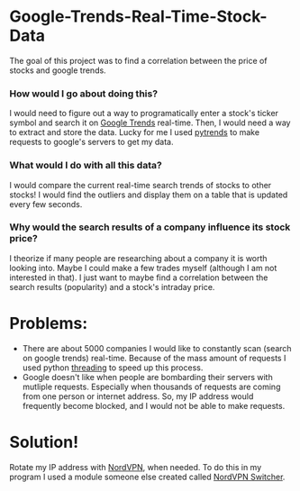 # Google-Trends-Real-Time-Stock-Data
The goal of this project was to find a correlation between the price of stocks and google trends. 

### How would I go about doing this?
I would need to figure out a way to programatically enter a stock's ticker symbol and search it on [Google Trends](https://trends.google.com/trends/) real-time. Then, I would need a way to extract and store the data. Lucky for me I used [pytrends](https://pypi.org/project/pytrends/) to make requests to google's servers to get my data. 

### What would I do with all this data?
I would compare the current real-time search trends of stocks to other stocks! I would find the outliers and display them on a table that is updated every few seconds.

### Why would the search results of a company influence its stock price?
I theorize if many people are researching about a company it is worth looking into. Maybe I could make a few trades myself (although I am not interested in that). I just want to maybe find a correlation between the search results (popularity) and a stock's intraday price.

# Problems:
- There are about 5000 companies I would like to constantly scan (search on google trends) real-time. Because of the mass amount of requests I used python [threading](https://docs.python.org/3/library/threading.html) to speed up this process. 
- Google doesn't like when people are bombarding their servers with mutliple requests. Especially when thousands of requests are coming from one person or internet address. So, my IP address would frequently become blocked, and I would not be able to make requests.

# Solution!
Rotate my IP address with [NordVPN](https://nordvpn.com/cybersecurity-site/), when needed. To do this in my program I used a module someone else created called [NordVPN Switcher](https://pypi.org/project/nordvpn-switcher/).
